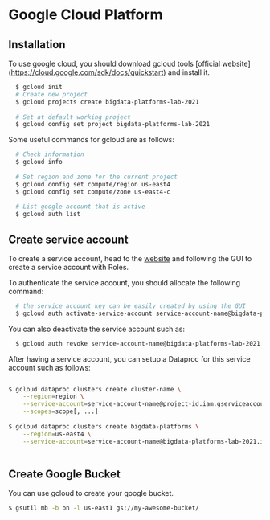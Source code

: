 # Google Cloud Platform

## Installation

To use google cloud, you should download gcloud tools [official website] (https://cloud.google.com/sdk/docs/quickstart) and install it.

```bash
  $ gcloud init
  # Create new project
  $ gcloud projects create bigdata-platforms-lab-2021
  
  # Set at default working project
  $ gcloud config set project bigdata-platforms-lab-2021
```

Some useful commands for gcloud are as follows:
```bash
  # Check information
  $ gcloud info
  
  # Set region and zone for the current project
  $ gcloud config set compute/region us-east4
  $ gcloud config set compute/zone us-east4-c
  
  # List google account that is active
  $ gcloud auth list

```

## Create service account 
To create a service account, head to the [website](https://cloud.google.com/compute/docs/access/create-enable-service-accounts-for-instances) and following the GUI to create a service account with Roles.

To authenticate the service account, you should allocate the following command:
```bash
  # the service account key can be easily created by using the GUI
  $ gcloud auth activate-service-account service-account-name@bigdata-platforms-lab-2021.iam.gserviceaccount.com --key-file=/path/service-account-key.json --project=bigdata-platforms-lab-2021
```

You can also deactivate the service account such as:
```bash
  $ gcloud auth revoke service-account-name@bigdata-platforms-lab-2021.iam.gserviceaccount.com
```

After having a service account, you can setup a Dataproc for this service account such as follows:
```bash

$ gcloud dataproc clusters create cluster-name \
    --region=region \
    --service-account=service-account-name@project-id.iam.gserviceaccount.com \
    --scopes=scope[, ...]
    
$ gcloud dataproc clusters create bigdata-platforms \
    --region=us-east4 \
    --service-account=service-account-name@bigdata-platforms-lab-2021.iam.gserviceaccount.com
    
```

## Create Google Bucket

You can use gcloud to create your google bucket.
```bash
$ gsutil mb -b on -l us-east1 gs://my-awesome-bucket/
```
